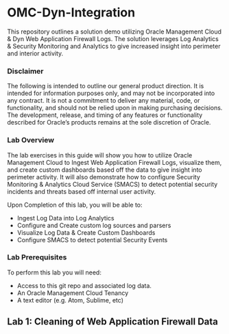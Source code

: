 # OMC-Dyn-Integration
This repository outlines a solution demo utilizing Oracle Management Cloud &amp; Dyn Web Application Firewall Logs. The solution leverages Log Analytics &amp; Security Monitoring and Analytics to give increased insight into perimeter and interior activity.

### Disclaimer
The following is intended to outline our general product direction. It is intended for information purposes only, and may not be incorporated into any contract. It is not a commitment to deliver any material, code, or functionality, and should not be relied upon in making purchasing decisions. The development, release, and timing of any features or functionality described for Oracle’s products remains at the sole discretion of Oracle.

### Lab Overview
The lab exercises in this guide will show you how to utilize Oracle Management Cloud to Ingest Web Application Firewall Logs, visualize them, and create custom dashboards based off the data to give insight into perimeter activity. It will also demonstrate how to configure Security Monitoring & Analytics Cloud Service (SMACS) to detect potential security incidents and threats based off internal user activity.

Upon Completion of this lab, you will be able to:
* Ingest Log Data into Log Analytics
* Configure and Create custom log sources and parsers
* Visualize Log Data & Create Custom Dashboards
* Configure SMACS to detect potential Security Events

### Lab Prerequisites
To perform this lab you will need:
* Access to this git repo and associated log data.
* An Oracle Management Cloud Tenancy
* A text editor (e.g. Atom, Sublime, etc)

## Lab 1: Cleaning of Web Application Firewall Data 
